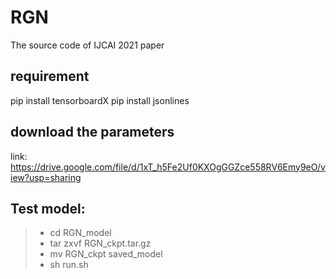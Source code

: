 # RGN
The source code of IJCAI 2021 paper


## requirement

pip install tensorboardX
pip install jsonlines

## download the parameters
link:
https://drive.google.com/file/d/1xT_h5Fe2Uf0KXOgGGZce558RV6Emy9eO/view?usp=sharing


## Test model:
>- cd RGN_model
>- tar zxvf RGN_ckpt.tar.gz
>- mv RGN_ckpt saved_model
>- sh run.sh
